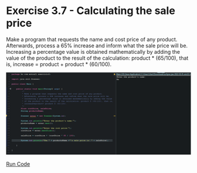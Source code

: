 # Exercise 3.7 - Calculating the sale price

Make a program that requests the name and cost price of any product. Afterwards, process a 65% increase and inform what the sale price will be.
Increasing a percentage value is obtained mathematically by adding the value of the product to the result of the calculation: product * (65/100), that is,
increase = product + product * (60/100).

<center>

![Gif Calculating the sale price](/gif_img/3.7.gif)

</center>

[Run Code](https://replit.com/@ariana-ssilva/Main-5#Main.java)